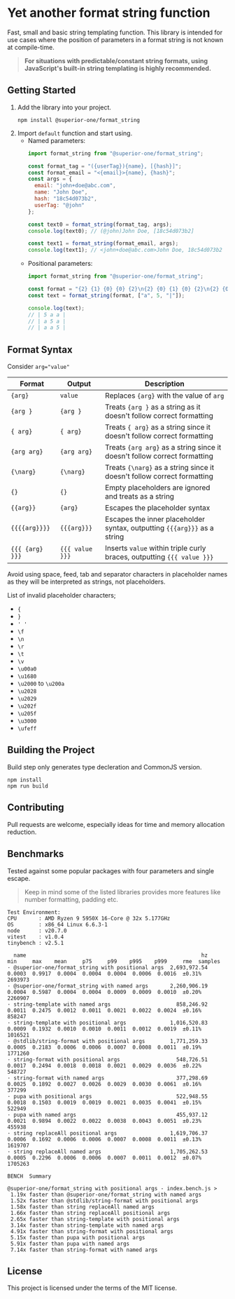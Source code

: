 # Yet another format string function

Fast, small and basic string templating function. This library is intended for use cases where the position of
parameters
in a format string is not known at compile-time.

> **For situations with predictable/constant string formats, using JavaScript's built-in string templating is highly
recommended.**

## Getting Started

1. Add the library into your project.
   ```shell 
   npm install @superior-one/format_string
    ```
2. Import `default` function and start using.
    * Named parameters:
       ```javascript
       import format_string from "@superior-one/format_string";
    
       const format_tag = "({userTag}){name}, [{hash}]";
       const format_email = "<{email}>{name}, {hash}";
       const args = {
         email: "john+doe@abc.com",
         name: "John Doe",
         hash: "18c54d073b2",
         userTag: "@john" 
       };
    
       const text0 = format_string(format_tag, args);
       console.log(text0); // (@john)John Doe, [18c54d073b2]
    
       const text1 = format_string(format_email, args);
       console.log(text1); // <john+doe@abc.com>John Doe, 18c54d073b2
       ```
    * Positional parameters:
       ```javascript
       import format_string from "@superior-one/format_string";
    
       const format = "{2} {1} {0} {0} {2}\n{2} {0} {1} {0} {2}\n{2} {0} {0} {1} {2}\n";
       const text = format_string(format, ["a", 5, "|"]);
    
       console.log(text);
       // | 5 a a |
       // | a 5 a |
       // | a a 5 |
       ```

## Format Syntax

Consider `arg="value"`

| Format          | Output          | Description                                                               |
|-----------------|-----------------|---------------------------------------------------------------------------|
| `{arg}`         | `value`         | Replaces `{arg}` with the value of `arg`                                  |
| `{arg }`        | `{arg }`        | Treats `{arg }` as a string as it doesn't follow correct formatting       |
| `{ arg}`        | `{ arg}`        | Treats `{ arg}` as a string since it doesn't follow correct formatting    |
| `{arg arg}`     | `{arg arg}`     | Treats `{arg arg}` as a string since it doesn't follow correct formatting |
| `{\narg}`       | `{\narg}`       | Treats `{\narg}` as a string since it doesn't follow correct formatting   |
| `{}`            | `{}`            | Empty placeholders are ignored and treats as a string                     |
| `{{arg}}`       | `{arg}`         | Escapes the placeholder syntax                                            |
| `{{{{arg}}}}`   | `{{{arg}}}`     | Escapes the inner placeholder syntax, outputting `{{{arg}}}` as a string  |
| `{{{ {arg} }}}` | `{{{ value }}}` | Inserts `value` within triple curly braces, outputting `{{{ value }}}`    |

Avoid using space, feed, tab and separator characters in placeholder names as they will be interpreted as strings, not
placeholders.

List of invalid placeholder characters;

- `{`
- `}`
- `' '`
- `\f`
- `\n`
- `\r`
- `\t`
- `\v`
- `\u00a0`
- `\u1680`
- `\u2000` to `\u200a`
- `\u2028`
- `\u2029`
- `\u202f`
- `\u205f`
- `\u3000`
- `\ufeff`

## Building the Project

Build step only generates type decleration and CommonJS version.

```shell
npm install
npm run build
```

## Contributing

Pull requests are welcome, especially ideas for time and memory allocation reduction.

## Benchmarks

Tested against some popular packages with four parameters and single escape.

> Keep in mind some of the listed libraries provides more features like number formatting, padding etc.

```
Test Environment:
CPU       : AMD Ryzen 9 5950X 16-Core @ 32x 5.177GHz
OS        : x86_64 Linux 6.6.3-1
node      : v20.7.0
vitest    : v1.0.4
tinybench : v2.5.1

  name                                                        hz     min     max    mean     p75     p99    p995    p999     rme  samples
· @superior-one/format_string with positional args  2,693,972.54  0.0003  0.9917  0.0004  0.0004  0.0004  0.0006  0.0016  ±0.31%  2693973
· @superior-one/format_string with named args       2,260,906.19  0.0004  0.5987  0.0004  0.0004  0.0009  0.0009  0.0010  ±0.20%  2260907  
· string-template with named args                     858,246.92  0.0011  0.2475  0.0012  0.0011  0.0021  0.0022  0.0024  ±0.16%   858247  
· string-template with positional args              1,016,520.83  0.0009  0.1932  0.0010  0.0010  0.0011  0.0012  0.0019  ±0.11%  1016521  
· @stdlib/string-format with positional args        1,771,259.33  0.0005  0.2183  0.0006  0.0006  0.0007  0.0008  0.0011  ±0.19%  1771260  
· string-format with positional args                  548,726.51  0.0017  0.2494  0.0018  0.0018  0.0021  0.0029  0.0036  ±0.22%   548727  
· string-format with named args                       377,298.69  0.0025  0.1892  0.0027  0.0026  0.0029  0.0030  0.0061  ±0.16%   377299 
· pupa with positional args                           522,948.55  0.0018  0.1503  0.0019  0.0019  0.0021  0.0035  0.0041  ±0.15%   522949  
· pupa with named args                                455,937.12  0.0021  0.9894  0.0022  0.0022  0.0038  0.0043  0.0051  ±0.23%   455938  
· string replaceAll positional args                 1,619,706.37  0.0006  0.1692  0.0006  0.0006  0.0007  0.0008  0.0011  ±0.13%  1619707  
· string replaceAll named args                      1,705,262.53  0.0005  0.2296  0.0006  0.0006  0.0007  0.0011  0.0012  ±0.07%  1705263  

BENCH  Summary

@superior-one/format_string with positional args - index.bench.js > 
 1.19x faster than @superior-one/format_string with named args
 1.52x faster than @stdlib/string-format with positional args
 1.58x faster than string replaceAll named args
 1.66x faster than string replaceAll positional args
 2.65x faster than string-template with positional args
 3.14x faster than string-template with named args
 4.91x faster than string-format with positional args
 5.15x faster than pupa with positional args
 5.91x faster than pupa with named args
 7.14x faster than string-format with named args
```

## License

This project is licensed under the terms of the MIT license.